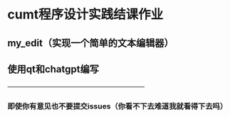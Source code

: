 # cumt程序设计实践结课作业
## my_edit（实现一个简单的文本编辑器）
## 使用qt和chatgpt编写
——————————————————————
### 即使你有意见也不要提交issues（你看不下去难道我就看得下去吗）

